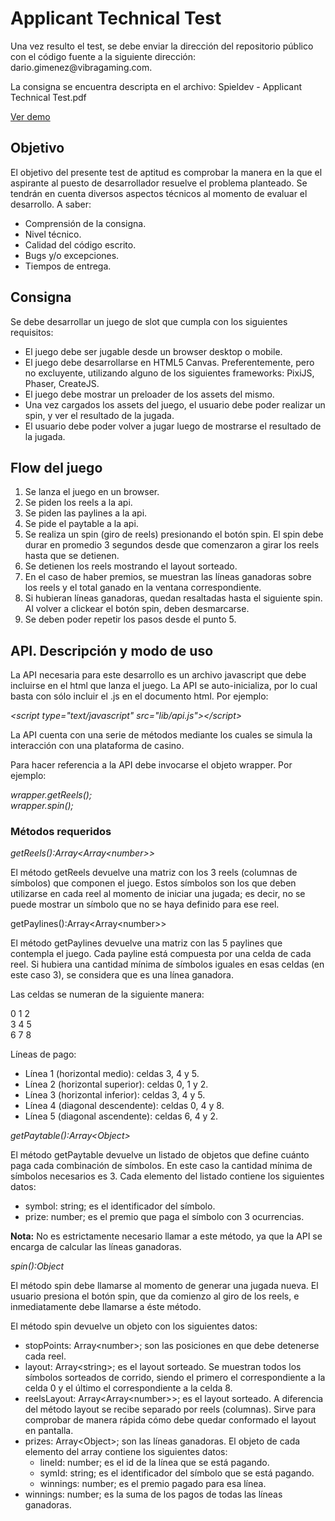 <h1>Applicant Technical Test</h1>

<p>Una vez resulto el test, se debe enviar la dirección del repositorio público con el código fuente a la siguiente dirección: dario.gimenez@vibragaming.com.</p>
<p>La consigna se encuentra descripta en el archivo: Spieldev - Applicant Technical Test.pdf</p>
<p><a href="http://games.spieldev.com/applicant-test/" target="_blank">Ver demo</a></p>

<h2>Objetivo</h2>
<p>El objetivo del presente test de aptitud es comprobar la manera en la que el aspirante al puesto de desarrollador resuelve el problema planteado. Se tendrán en cuenta diversos aspectos técnicos al momento de evaluar el desarrollo. A saber:</p>

<ul>
	<li>Comprensión de la consigna.</li>
	<li>Nivel técnico.</li>
	<li>Calidad del código escrito.</li>
	<li>Bugs y/o excepciones.</li>
	<li>Tiempos de entrega.</li>
</ul>

<h2>Consigna</h2>
<p>Se debe desarrollar un juego de slot que cumpla con los siguientes requisitos:</p>
<ul>
	<li>El juego debe ser jugable desde un browser desktop o mobile.</li>
	<li>El juego debe desarrollarse en HTML5 Canvas. Preferentemente, pero no excluyente, utilizando alguno de los siguientes frameworks: PixiJS, Phaser, CreateJS.</li>
	<li>El juego debe mostrar un preloader de los assets del mismo.</li>
	<li>Una vez cargados los assets del juego, el usuario debe poder realizar un spin, y ver el resultado de la jugada.</li>
	<li>El usuario debe poder volver a jugar luego de mostrarse el resultado de la jugada.</li>
</ul>

<h2>Flow del juego</h2>
<ol>
	<li>Se lanza el juego en un browser.</li>
	<li>Se piden los reels a la api.</li>
	<li>Se piden las paylines a la api.</li>
	<li>Se pide el paytable a la api.</li>
	<li>Se realiza un spin (giro de reels) presionando el botón spin. El spin debe durar en promedio 3 segundos desde que comenzaron a girar los reels hasta que se detienen.</li>
	<li>Se detienen los reels mostrando el layout sorteado.</li>
	<li>En el caso de haber premios, se muestran las líneas ganadoras sobre los reels y el total ganado en la ventana correspondiente.</li>
	<li>Si hubieran líneas ganadoras, quedan resaltadas hasta el siguiente spin. Al volver a clickear el botón spin, deben desmarcarse.</li>
	<li>Se deben poder repetir los pasos desde el punto 5.</li>
</ol>


<h2>API. Descripción y modo de uso</h2>
<p> La API necesaria para este desarrollo es un archivo javascript que debe incluirse en el html que lanza el juego. La API se auto-inicializa, por lo cual basta con sólo incluir el .js en el documento html. Por ejemplo:</p>
<p><i>&lt;script type="text/javascript" src="lib/api.js"&gt;&lt;/script&gt;</i></p>
<p>La API cuenta con una serie de métodos mediante los cuales se simula la interacción con una plataforma de casino.</p>
<p>Para hacer referencia a la API debe invocarse el objeto wrapper. Por ejemplo:</p>
<p><i>wrapper.getReels();<br>
wrapper.spin();<br></i></p>

<h3>Métodos requeridos</h3>
<p><i>getReels():Array&lt;Array&lt;number&gt;&gt;</i></p>
<p>El método getReels devuelve una matriz con los 3 reels (columnas de símbolos) que componen el juego. Estos símbolos son los que deben utilizarse en cada reel al momento de iniciar una jugada; es decir, no se puede mostrar un símbolo que no se haya definido para ese reel.</p>

<p>getPaylines():Array&lt;Array&lt;number&gt;&gt;</p>
<p>El método getPaylines devuelve una matriz con las 5 paylines que contempla el juego. Cada payline está compuesta por una celda de cada reel. Si hubiera una cantidad mínima de símbolos iguales en esas celdas (en este caso 3), se considera que es una línea ganadora.</p>
<p>Las celdas se numeran de la siguiente manera:</p>
<p>0 1 2<br>
3 4 5<br>
6 7 8</p>

<p>Líneas de pago:</p>
<ul>
	<li>Línea 1 (horizontal medio): celdas 3, 4 y 5.</li>
	<li>Línea 2 (horizontal superior): celdas 0, 1 y 2.</li>
	<li>Línea 3 (horizontal inferior): celdas 3, 4 y 5.</li>
	<li>Línea 4 (diagonal descendente): celdas 0, 4 y 8.</li>
	<li>Línea 5 (diagonal ascendente): celdas 6, 4 y 2.</li>
</ul>

<p><i>getPaytable():Array&lt;Object&gt;</i></p>
<p>El método getPaytable devuelve un listado de objetos que define cuánto paga cada combinación de símbolos. En este caso la cantidad mínima de símbolos necesarios es 3.
Cada elemento del listado contiene los siguientes datos:</p>
<ul>
	<li>symbol: string; es el identificador del símbolo.</li>
	<li>prize: number; es el premio que paga el símbolo con 3 ocurrencias.</li>
</ul>
<p><b>Nota:</b> No es estrictamente necesario llamar a este método, ya que la API se encarga de calcular las líneas ganadoras.</p>

<p><i>spin():Object</i></p>
<p>El método spin debe llamarse al momento de generar una jugada nueva. El usuario presiona el botón spin, que da comienzo al giro de los reels, e inmediatamente debe llamarse a éste método.</p>
<p>El método spin devuelve un objeto con los siguientes datos:</p>
<ul>
	<li>stopPoints: Array&lt;number&gt;; son las posiciones en que debe detenerse cada reel.</number>
	<li>layout: Array&lt;string&gt;; es el layout sorteado. Se muestran todos los símbolos sorteados de corrido, siendo el primero el correspondiente a la celda 0 y el último el correspondiente a la celda 8.</li>
	<li>reelsLayout: Array&lt;Array&lt;number&gt;&gt;; es el layout sorteado. A diferencia del método layout se recibe separado por reels (columnas). Sirve para comprobar de manera rápida cómo debe quedar conformado el layout en pantalla. 
	<li>prizes: Array&lt;Object&gt;; son las líneas ganadoras. El objeto de cada elemento del array contiene los siguientes datos:
		<ul>
			<li>lineId: number; es el id de la línea que se está pagando.</li>
			<li>symId: string; es el identificador del símbolo que se está pagando.</li>
			<li>winnings: number; es el premio pagado para esa línea.</li>
		</ul>
	</li>
	<li>winnings: number; es la suma de los pagos de todas las líneas ganadoras.</li>
